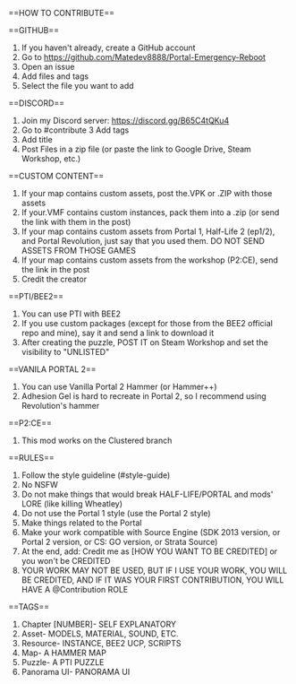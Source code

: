 ==HOW TO CONTRIBUTE==

==GITHUB==
1. If you haven't already, create a GitHub account
2. Go to https://github.com/Matedev8888/Portal-Emergency-Reboot
3. Open an issue
4. Add files and tags
5. Select the file you want to add

==DISCORD==
1. Join my Discord server: https://discord.gg/B65C4tQKu4
2. Go to #contribute
3  Add tags 
4. Add title
5. Post Files in a zip file (or paste the link to Google Drive, Steam Workshop, etc.)

==CUSTOM CONTENT==
1. If your map contains custom assets, post the.VPK or .ZIP with those assets 
2. If your.VMF contains custom instances, pack them into a .zip (or send the link with them in the post)
3. If your map contains custom assets from Portal 1, Half-Life 2 (ep1/2), and Portal Revolution, just say that you used them. DO NOT SEND ASSETS FROM THOSE GAMES
4. If your map contains custom assets from the workshop (P2:CE), send the link in the post 
5. Credit the creator

==PTI/BEE2==
1. You can use PTI with BEE2 
2. If you use custom packages (except for those from the BEE2 official repo and mine), say it and send a link to download it 
3. After creating the puzzle, POST IT on Steam Workshop and set the visibility to "UNLISTED" 

==VANILA PORTAL 2==
1. You can use Vanilla Portal 2 Hammer (or Hammer++)
2. Adhesion Gel is hard to recreate in Portal 2, so I recommend using Revolution's hammer

==P2:CE==
1. This mod works on the Clustered branch 

==RULES==
1. Follow the style guideline (#style-guide)
2. No NSFW
3. Do not make things that would break HALF-LIFE/PORTAL and mods' LORE (like killing Wheatley)
4. Do not use the Portal 1 style (use the Portal 2 style)
5. Make things related to the Portal
6. Make your work compatible with Source Engine (SDK 2013 version, or Portal 2 version, or CS: GO version, or Strata Source)
7. At the end, add: Credit me as [HOW YOU WANT TO BE CREDITED] or you won't be CREDITED 
8. YOUR WORK MAY NOT BE USED, BUT IF I USE YOUR WORK, YOU WILL BE CREDITED, AND IF IT WAS YOUR FIRST  CONTRIBUTION, YOU WILL HAVE A @Contribution ROLE

==TAGS==
1. Chapter [NUMBER]- SELF EXPLANATORY
2. Asset- MODELS, MATERIAL, SOUND, ETC.
3. Resource- INSTANCE, BEE2 UCP, SCRIPTS 
4. Map- A HAMMER MAP
5. Puzzle- A PTI PUZZLE
6. Panorama UI- PANORAMA UI
